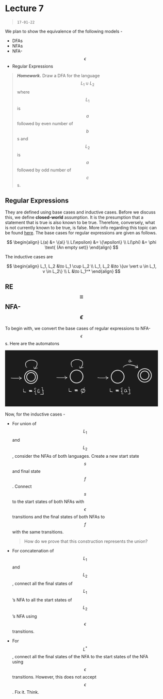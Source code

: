 # Lecture 7

> `17-01-22`

We plan to show the equivalence of the following models -

- DFAs
- NFAs
- NFA-$$\epsilon$$
- Regular Expressions

> ***Homework.*** Draw a DFA for the language $$L_1 \cup L_2$$ where $$L_1$$ is $$a$$ followed by even number of $$b$$s and $$L_2$$ is $$a$$ followed by odd number of $$c$$s.

## Regular Expressions

They are defined using base cases and inductive cases. Before we discuss this, we define **closed-world** assumption. It is the presumption that a statement that is true is also known to be true. Therefore, conversely, what is not currently known to be true, is false. More info regarding this topic can be found [here](https://en.wikipedia.org/wiki/Closed-world_assumption). The base cases for regular expressions are given as follows.


$$
\begin{align}
L(a) &= \{a\} \\
L(\epsilon) &= \{\epsilon\}  \\
L(\phi) &= \phi \text{ (An empty set)}
\end{align}
$$


The inductive cases are


$$
\begin{align}
	L_1, L_2 &\to L_1 \cup L_2 \\
	L_1, L_2 &\to \{uv \vert u \in L_1, v \in L_2\} \\
	L &\to L_1^*
\end{align}
$$

## RE $$\equiv$$ NFA-$$\epsilon$$

To begin with, we convert the base cases of regular expressions to NFA-$$\epsilon$$s. Here are the automatons

![image-20220131011047071](/assets/img/Automata/image-20220131011047071.png)

Now, for the inductive cases -

- For union of $$L_1$$ and $$L_2$$, consider the NFAs of both languages. Create a new start state $$s$$ and final state $$f$$. Connect $$s$$ to the start states of both NFAs with $$\epsilon$$ transitions and the final states of both NFAs to $$f$$ with the same transitions. 

  > How do we prove that this construction represents the union?

- For concatenation of $$L_1$$ and $$L_2$$, connect all the final states of $$L_1$$’s NFA to all the start states of $$L_2$$’s NFA using $$\epsilon$$ transitions.

- For $$L^*$$, connect all the final states of the NFA to the start states of the NFA using $$\epsilon$$ transitions. However, this does not accept $$\epsilon$$. Fix it. Think.

